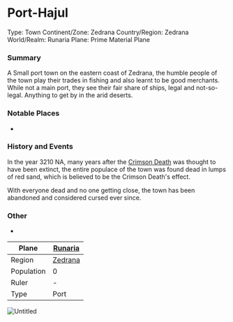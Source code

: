 # Port-Hajul

Type: Town
Continent/Zone: Zedrana
Country/Region: Zedrana
World/Realm: Runaria
Plane: Prime Material Plane

### Summary

A Small port town on the eastern coast of Zedrana, the humble people of the town play their trades in fishing and also learnt to be good merchants. While not a main port, they see their fair share of ships, legal and not-so-legal. Anything to get by in the arid deserts.

### Notable Places

-

### History and Events

In the year 3210 NA, many years after the [Crimson Death](Crimson%20Death%2042989249cf7c48ebbc9f3a256ca4cf38.md) was thought to have been extinct, the entire populace of the town was found dead in lumps of red sand, which is believed to be the Crimson Death's effect.

With everyone dead and no one getting close, the town has been abandoned and considered cursed ever since.

### Other

-

| Plane | [Runaria](Runaria%2013a9b9a7f3ee4868a3a851155c4ea24b.md)  |
| --- | --- |
| Region | [Zedrana](Zedrana%20ad8367ad07a94671a279d365dfcc9d0b.md)  |
| Population | 0 |
| Ruler | - |
| Type | Port |

![Untitled](Untitled%2045.png)